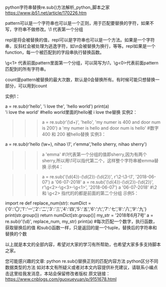 python字符串替换re.sub()方法解析_python_脚本之家 https://www.jb51.net/article/170226.htm

pattern可以是一个字符串也可以是一个正则，用于匹配要替换的字符，如果不写，字符串不做修改。\1 代表第一个分组

repl是将会被替换的值，repl可以是字符串也可以是一个方法。如果是一个字符串，反斜杠会被处理为逃逸字符，如\n会被替换为换行，等等。repl如果是一个function，每一个被匹配到的字段串执行替换函数。

\g<1> 代表前面pattern里面第一个分组，可以简写为\1，\g<0>代表前面pattern匹配到的所有字符串。

count是pattern被替换的最大次数，默认是0会替换所有。有时候可能只想替换一部分，可以用到count

实例1：


a = re.sub(r'hello', 'i love the', 'hello world')
print(a)<br data-filtered="filtered">'i love the world'  #hello world里面的hello被 i love the替换
实例2：


>>> a = re.sub(r'(\d+)', 'hello', 'my numer is 400 and door num is 200')
>>> a
'my numer is hello and door num is hello' #数字400 和 200 被hello替换
实例3：

a = re.sub(r'hello (\w+), nihao \1', r'emma','hello sherry, nihao sherry')
>>> a
'emma' #\1代表第一个分组的值即sherry,因为有两个sherry,所以用\1可以指代第二个，这样整个字符串被emma替换
示例4：

>>> a = re.sub('(\d{4})-(\d{2})-(\d{2})', r'\2-\3-\1', '2018-06-07')
>>> a
'06-07-2018'
>>> a = re.sub('(\d{4})-(\d{2})-(\d{2})', r'\g<2>-\g<3>-\g<1>', '2018-06-07')
>>> a
'06-07-2018' #\2 和 \g<2> 指代的的都是前面的第二个分组
示例5：


import re
def replace_num(str):
  numDict = {'0':'〇','1':'一','2':'二','3':'三','4':'四','5':'五','6':'六','7':'七','8':'八','9':'九'}
  print(str.group())
  return numDict[str.group()]
my_str = '2018年6月7号'
a = re.sub(r'(\d)', replace_num, my_str)
print(a) #每次匹配一个数字，执行函数，获取替换后的值
和sub()函数一样，只是返回的是一个tuple，替换后的字符串和替换的个数

以上就是本文的全部内容，希望对大家的学习有所帮助，也希望大家多多支持脚本之家。

您可能感兴趣的文章:
python re.sub()替换正则的匹配内容方法
python区分不同数据类型的方法
如对本文有所疑义或者对本文内容提供补充建议，请联系小编点击这里给我发消息，本站会保留修改者版权
原文链接：https://www.cnblogs.com/guoxueyuan/p/9151678.html